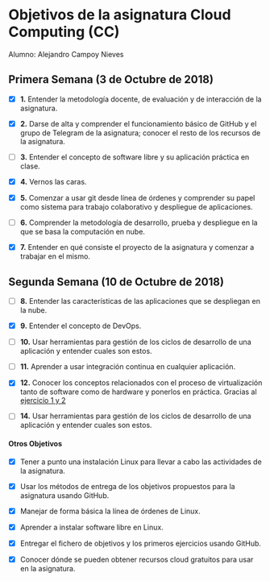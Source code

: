 # Objetivos de la asignatura Cloud Computing (CC)

Alumno: Alejandro Campoy Nieves

## Primera Semana (3 de Octubre de 2018)
* [X] **1.** Entender la metodología docente, de evaluación y de interacción de la asignatura.

* [X] **2.** Darse de alta y comprender el funcionamiento básico de GitHub y el grupo de Telegram de la asignatura; conocer el resto de los recursos de la asignatura.

* [ ] **3.** Entender el concepto de software libre y su aplicación práctica en clase.

* [X] **4.** Vernos las caras.

* [X] **5.** Comenzar a usar git desde línea de órdenes y comprender su papel como sistema para trabajo colaborativo y despliegue de aplicaciones.

* [ ] **6.** Comprender la metodología de desarrollo, prueba y despliegue en la que se basa la computación en nube.

* [X] **7.** Entender en qué consiste el proyecto de la asignatura y comenzar a trabajar en el mismo.

## Segunda Semana (10 de Octubre de 2018)

* [ ] **8.** Entender las características de las aplicaciones que se despliegan en la nube.

* [X] **9.** Entender el concepto de DevOps.

* [ ] **10.** Usar herramientas para gestión de los ciclos de desarrollo de una aplicación y entender cuales son estos.

* [ ] **11.** Aprender a usar integración continua en cualquier aplicación.

* [X] **12.** Conocer los conceptos relacionados con el proceso de virtualización tanto de software como de hardware y ponerlos en práctica. Gracias al [ejercicio 1 y 2](https://github.com/AlejandroCN7/Ejercicios_CC/blob/master/Desarrollo_Basado_en_Pruebas/Desarrollo_Basado_En_Pruebas.md)

* [ ] **14.** Usar herramientas para gestión de los ciclos de desarrollo de una aplicación y entender cuales son estos.


#### Otros Objetivos

* [X] Tener a punto una instalación Linux para llevar a cabo las actividades de la asignatura.

* [X] Usar los métodos de entrega de los objetivos propuestos para la asignatura usando GitHub.

* [X] Manejar de forma básica la línea de órdenes de Linux.

* [X] Aprender a instalar software libre en Linux.

* [X] Entregar el fichero de objetivos y los primeros ejercicios usando GitHub.

* [X] Conocer dónde se pueden obtener recursos cloud gratuitos para usar en la asignatura.
